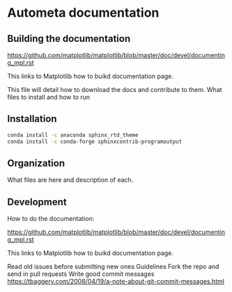 Autometa documentation
========================

Building the documentation
--------------------------

https://github.com/matplotlib/matplotlib/blob/master/doc/devel/documenting_mpl.rst

This links to Matplotlib how to buikd documentation page.

This file will detail how to download the docs and contribute to them.
What files to install and how to run

Installation
------------

```bash
conda install -c anaconda sphinx_rtd_theme
conda install -c conda-forge sphinxcontrib-programoutput
```

Organization
------------

What files are here and description of each.

Development
-----------
How to do the documentation:

https://github.com/matplotlib/matplotlib/blob/master/doc/devel/documenting_mpl.rst

This links to Matplotlib how to buikd documentation page.

Read old issues before submitting new ones
Guidelines
Fork the repo and send in pull requests
Write good commit messages https://tbaggery.com/2008/04/19/a-note-about-git-commit-messages.html
